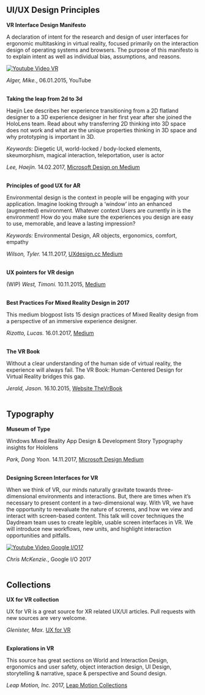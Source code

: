 ## UI/UX Design Principles

**VR Interface Design Manifesto**

A declaration of intent for the research and design of user interfaces for ergonomic
multitasking in virtual reality, focused primarily on the interaction design
of operating systems and browsers. The purpose of this manifesto is to explain
intent as well as individual bias, assumptions, and reasons.

[![Youtube Video VR](http://img.youtube.com/vi/n3b8hZ5NV2E/0.jpg)](http://www.youtube.com/watch?v=n3b8hZ5NV2E "VR Interface Design Manifesto")

*Alger, Mike.*, 06.01.2015, YouTube
<br><br>

**Taking the leap from 2d to 3d**

Haejin Lee describes her experience transitioning from a 2D flatland designer
to a 3D experience designer in her first year after she joined the HoloLens team.
Read about why transferring 2D thinking into 3D space does not work and what are
the unique properties thinking in 3D space and why prototyping is important in 3D.

*Keywords:* Diegetic UI, world-locked / body-locked elements, skeumorphism,
magical interaction, teleportation, user is actor

*Lee, Haejin.* 14.02.2017, [Microsoft Design on Medium][4]
<br><br>

**Principles of good UX for AR**

Environmental design is the context in people will be engaging with your application.
Imagine looking through a ‘window’ into an enhanced (augmented) environment.
Whatever context Users are currently in is the environment! How do you make sure the
experiences you design are easy to use, memorable, and leave a lasting impression?

*Keywords:* Environmental Design, AR objects, ergonomics, comfort, empathy

*Wilson, Tyler.* 14.11.2017, [UXdesign.cc Medium][6]
<br><br>

**UX pointers for VR design**

(WIP)
*West, Timoni.* 10.11.2015, [Medium][2]
<br><br>


**Best Practices For Mixed Reality Design in 2017**

This medium blogpost lists 15 design practices of Mixed Reality design from a
perspective of an immersive experience designer.

*Rizotto, Lucas.* 16.01.2017, [Medium][3]
<br><br>


**The VR Book**

Without a clear understanding of the human side of virtual reality,
the experience will always fail. The VR Book: Human-Centered Design for
Virtual Reality bridges this gap.

*Jerald, Jason.* 16.10.2015, [Website TheVrBook][7]
<br><br>

## Typography

**Museum of Type**

Windows Mixed Reality App Design & Development Story
Typography insights for Hololens

*Park, Dong Yoon.* 14.11.2017, [Microsoft Design Medium][5]
<br><br>

**Designing Screen Interfaces for VR**

When we think of VR, our minds naturally gravitate towards three-dimensional
environments and interactions. But, there are times when it’s necessary to present content in a two-dimensional way. With VR, we have the opportunity to reevaluate the nature of screens, and how we view and interact with screen-based content. This talk will cover techniques the Daydream team uses to create legible, usable screen interfaces in VR. We will introduce new workflows, new units, and highlight interaction opportunities and pitfalls.

[![Youtube Video Google I/O17](http://img.youtube.com/vi/ES9jArHRFHQ/0.jpg)](http://www.youtube.com/watch?v=ES9jArHRFHQ "Designing Screen Interfaces for VR")

*Chris McKenzie.*, Google I/O 2017
<br><br>

## Collections

**UX for VR collection**

UX for VR is a great source for XR related UX/UI articles.
Pull requests with new sources are very welcome.

*Glenister, Max.* [UX for VR][0]
<br><br>

**Explorations in VR**

This source has great sections on World and Interaction Design, ergonomics
and user safety, object interaction design, UI Design, storytelling & narrative, space & perspective
and Sound design.

*Leap Motion, Inc.* 2017, [Leap Motion Collections][1]
<br><br>


[0]: https://www.uxofvr.com/
[1]: https://developer.leapmotion.com/explorations#110
[2]: https://medium.com/@timoni/ux-pointers-for-vr-design-dd52b718e19
[3]: https://medium.com/futurepi/best-practices-for-mixed-reality-design-in-2017-7dab602574eb
[4]: https://medium.com/microsoft-design/taking-the-leap-from-2d-to-3d-4199ccc777a1
[5]: https://medium.com/microsoft-design/museum-of-type-windows-mixed-reality-app-design-development-story-95ef8b35f196
[6]: https://uxdesign.cc/the-principles-of-good-user-experience-design-for-augmented-reality-d8e22777aabd
[7]: http://www.thevrbook.net/